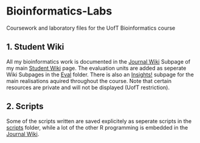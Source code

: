 # Bioinformatics-Labs
Coursework and laboratory files for the UofT Bioinformatics course

## 1. Student Wiki

All my bioinformatics work is documented in the [Journal Wiki](https://github.com/PsiPhiTheta/Bioinformatics-Labs/blob/master/StudentWiki/User-Thomas%20Hollis/Journal.wiki) Subpage of my main [Student Wiki](https://github.com/PsiPhiTheta/Bioinformatics-Labs/blob/master/StudentWiki/User:Thomas%20Hollis.wiki) page. The evaluation units are added as seperate Wiki Subpages in the [Eval](https://github.com/PsiPhiTheta/Bioinformatics-Labs/tree/master/StudentWiki/User-Thomas%20Hollis/Evals) folder. There is also an [Insights!](https://github.com/PsiPhiTheta/Bioinformatics-Labs/blob/master/StudentWiki/User-Thomas%20Hollis/insights!.wiki) subpage for the main realisations aquired throughout the course. Note that certain resources are private and will not be displayed (UofT restriction). 

## 2. Scripts

Some of the scripts written are saved explicitely as seperate scripts in the [scripts](https://github.com/PsiPhiTheta/Bioinformatics-Labs/tree/master/scripts) folder, while a lot of the other R programming is embedded in the [Journal Wiki](https://github.com/PsiPhiTheta/Bioinformatics-Labs/blob/master/StudentWiki/User-Thomas%20Hollis/Journal.wiki).

